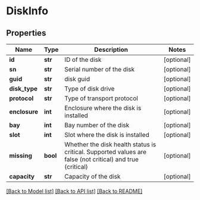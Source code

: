 # DiskInfo

## Properties
Name | Type | Description | Notes
------------ | ------------- | ------------- | -------------
**id** | **str** | ID of the disk | [optional] 
**sn** | **str** | Serial number of the disk | [optional] 
**guid** | **str** | disk guid | [optional] 
**disk_type** | **str** | Type of disk drive | [optional] 
**protocol** | **str** | Type of transport protocol | [optional] 
**enclosure** | **int** | Enclosure where the disk is installed | [optional] 
**bay** | **int** | Bay number of the disk | [optional] 
**slot** | **int** | Slot where the disk is installed | [optional] 
**missing** | **bool** | Whether the disk health status is critical. Supported values are false (not critical) and true (critical) | [optional] 
**capacity** | **str** | Capacity of the disk | [optional] 

[[Back to Model list]](../README.md#documentation-for-models) [[Back to API list]](../README.md#documentation-for-api-endpoints) [[Back to README]](../README.md)

